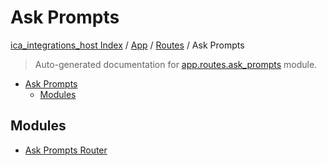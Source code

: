 # Ask Prompts

[ica_integrations_host Index](../../../README.md#ica_integrations_host-index) / [App](../../index.md#app) / [Routes](../index.md#routes) / Ask Prompts

> Auto-generated documentation for [app.routes.ask_prompts](https://github.ibm.com/destiny/ica_integrations_host/blob/main/app/routes/ask_prompts/__init__.py) module.

- [Ask Prompts](#ask-prompts)
  - [Modules](#modules)

## Modules

- [Ask Prompts Router](./ask_prompts_router.md)
